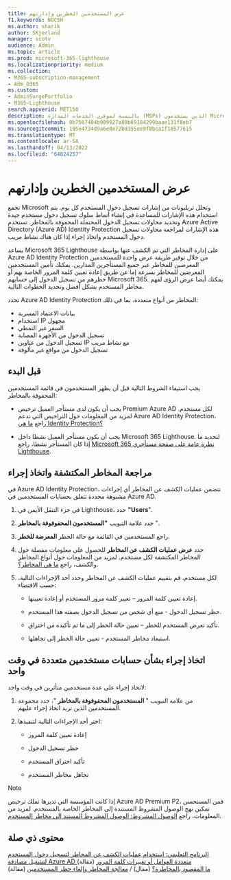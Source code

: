 ```yaml
---
title: عرض المستخدمين الخطرين وإدارتهم
f1.keywords: NOCSH
ms.author: sharik
author: SKjerland
manager: scotv
audience: Admin
ms.topic: article
ms.prod: microsoft-365-lighthouse
ms.localizationpriority: medium
ms.collection:
- M365-subscription-management
- Adm_O365
ms.custom:
- AdminSurgePortfolio
- M365-Lighthouse
search.appverid: MET150
description: بالنسبة لموفري الخدمات المدارة (MSPs) الذين يستخدمون Microsoft 365 Lighthouse، تعرف على كيفية عرض المستخدمين المعرضين للمخاطر وإدارتهم.
ms.openlocfilehash: 0b7567404b909927a80b69184299baae131f8eb7
ms.sourcegitcommit: 195e4734d9a6e8e72bd355ee9f8bca1f18577615
ms.translationtype: MT
ms.contentlocale: ar-SA
ms.lasthandoff: 04/13/2022
ms.locfileid: "64824257"
---
```

# <a name="view-and-manage-risky-users"></a>عرض المستخدمين الخطرين وإدارتهم

تجمع Microsoft وتحلل تريليونات من إشارات تسجيل دخول المستخدم كل يوم. يتم استخدام هذه الإشارات للمساعدة في إنشاء أنماط سلوك تسجيل دخول مستخدم جيدة وتحديد محاولات تسجيل الدخول المحتملة المحفوفة بالمخاطر. تستخدم Azure Active Directory (Azure AD) Identity Protection هذه الإشارات لمراجعة محاولات تسجيل دخول المستخدم واتخاذ إجراء إذا كان هناك نشاط مريب.

يساعد Microsoft 365 Lighthouse على إدارة المخاطر التي تم الكشف عنها بواسطة Azure AD Identity Protection من خلال توفير طريقة عرض واحدة للمستخدمين المعرضين للمخاطر عبر جميع المستأجرين المدارين. يمكنك تأمين المستخدمين المعرضين للمخاطر بسرعة إما عن طريق إعادة تعيين كلمة المرور الخاصة بهم أو حظرهم من تسجيل الدخول إلى حسابهم Microsoft 365. يمكنك أيضا عرض الرؤى لفهم مخاطر المستخدم بشكل أفضل وتحديد الخطوات التالية.

تحدد Azure AD Identity Protection المخاطر من أنواع متعددة، بما في ذلك:

- بيانات الاعتماد المسربة
- استخدام IP مجهول
- السفر غير النمطي
- تسجيل الدخول من الأجهزة المصابة
- تسجيل الدخول من عناوين IP مع نشاط مريب
- تسجيل الدخول من مواقع غير مألوفة

## <a name="before-you-begin"></a>قبل البدء

يجب استيفاء الشروط التالية قبل أن يظهر المستخدمون في قائمة المستخدمين المحفوفة بالمخاطر:

- يجب أن يكون لدى مستأجر العميل ترخيص Premium Azure AD لكل مستخدم. لمزيد من المعلومات حول التراخيص التي تدعم Azure AD Identity Protection، راجع [ما هي Identity Protection؟](/azure/active-directory/identity-protection/overview-identity-protection)

- يجب أن يكون مستأجر العميل نشطا داخل Microsoft 365 Lighthouse. لتحديد ما إذا كان المستأجر نشطا، راجع [Microsoft 365 نظرة عامة على صفحة مستأجري Lighthouse](m365-lighthouse-tenant-list-overview.md).

## <a name="review-detected-risks-and-take-action"></a>مراجعة المخاطر المكتشفة واتخاذ إجراء

في Azure AD Identity Protection، تتضمن عمليات الكشف عن المخاطر أي إجراءات مشبوهة محددة تتعلق بحسابات المستخدمين في Azure AD.

1. في جزء التنقل الأيمن في Lighthouse، حدد **"Users**".

2. حدد علامة التبويب **"المستخدمون المحفوفوفة بالمخاطر** ".

3. راجع المستخدمين في القائمة مع حالة الخطر **المعرضة للخطر**.

4. حدد **عرض عمليات الكشف عن المخاطر** للحصول على معلومات مفصلة حول المخاطر المكتشفة لكل مستخدم. لمزيد من المعلومات حول أنواع المخاطر والكشف، راجع [ما هي المخاطر؟](/azure/active-directory/identity-protection/concept-identity-protection-risks).

5. لكل مستخدم، قم بتقييم عمليات الكشف عن المخاطر وحدد أحد الإجراءات التالية، حسب الاقتضاء:

    - إعادة تعيين كلمة المرور – تغيير كلمة مرور المستخدم أو إعادة تعيينها.

    - حظر تسجيل الدخول - منع أي شخص من تسجيل الدخول بصفته هذا المستخدم.

    - تأكيد تعرض المستخدم للخطر – تعيين حالة الخطر إلى ما تم تأكيده من اختراق.

    - استبعاد مخاطر المستخدم - تعيين حالة الخطر إلى تجاهلها.

## <a name="take-action-on-multiple-user-accounts-at-once"></a>اتخاذ إجراء بشأن حسابات مستخدمين متعددة في وقت واحد

لاتخاذ إجراء على عدة مستخدمين متأثرين في وقت واحد:

1. من علامة التبويب " **المستخدمون المحفوفوفة بالمخاطر** "، حدد مجموعة المستخدمين الذين تريد اتخاذ إجراء عليهم.

2. اختر أحد الإجراءات التالية لتنفيذها:

    - إعادة تعيين كلمة المرور

    - حظر تسجيل الدخول

    - تأكيد اختراق المستخدم

    - تجاهل مخاطر المستخدم

> [!NOTE]
> إذا كانت المؤسسة التي تديرها تملك ترخيص Azure AD Premium P2، فمن المستحسن تمكين نهج الوصول المشروط المستندة إلى المخاطر الخاصة بالمستخدم. لمزيد من المعلومات، راجع [الوصول المشروط: الوصول المشروط المستند إلى مخاطر المستخدم](/azure/active-directory/conditional-access/howto-conditional-access-policy-risk-user).

## <a name="related-content"></a>محتوى ذي صلة
[البرنامج التعليمي: استخدام عمليات الكشف عن المخاطر لتسجيل دخول المستخدم لتشغيل مصادقة Azure AD متعددة العوامل أو تغييرات كلمة المرور](/azure/active-directory/authentication/tutorial-risk-based-sspr-mfa) (مقالة)\
[ما المقصود بالمخاطرة؟](/azure/active-directory/identity-protection/concept-identity-protection-risks) (مقال) /
[معالجة المخاطر وإلغاء حظر المستخدمين](/azure/active-directory/identity-protection/howto-identity-protection-remediate-unblock) (مقالة)

